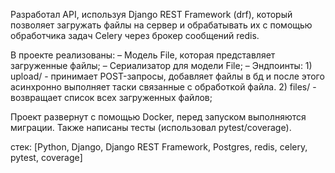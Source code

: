 Разработал API, используя Django REST Framework (drf), который позволяет загружать файлы на сервер и обрабатывать их
с помощью обработчика задач Celery через брокер сообщений redis. 

В проекте реализованы:
– Модель File, которая представляет загруженные файлы;
– Сериализатор для модели File;
– Эндпоинты: 1) upload/  - принимает POST-запросы, добавляет файлы в бд и после этого асинхронно выполняет таски связанные с обработкой файла. 2) files/ - возвращает список всех загруженных файлов;

Проект развернут с помощью Docker, перед запуском выполняются миграции. 
Также написаны тесты (использовал pytest/coverage).

стек: [Python, Django, Django REST Framework, Postgres, redis, celery, pytest, coverage]
